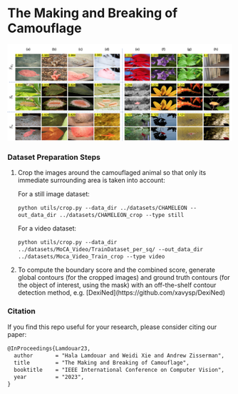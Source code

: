 # The Making and Breaking of Camouflage

<img src="asset/scores_all.png" width="600">

### Dataset Preparation Steps
<ol>
<li>Crop the images around the camouflaged animal so that only its immediate surrounding area is taken into account: 

For a still image dataset:
```
python utils/crop.py --data_dir ../datasets/CHAMELEON --out_data_dir ../datasets/CHAMELEON_crop --type still
```

For a video dataset:
```
python utils/crop.py --data_dir ../datasets/MoCA_Video/TrainDataset_per_sq/ --out_data_dir ../datasets/Moca_Video_Train_crop --type video
```
</li> 
<li> To compute the boundary score and the combined score, generate global contours (for the cropped images) and ground truth contours (for the object of interest, using the mask) with an off-the-shelf contour detection method, e.g. [DexiNed](https://github.com/xavysp/DexiNed)</li> 
</ol>

### Citation

If you find this repo useful for your research, please consider citing our paper: 

```
@InProceedings{Lamdouar23,
  author       = "Hala Lamdouar and Weidi Xie and Andrew Zisserman",
  title        = "The Making and Breaking of Camouflage",
  booktitle    = "IEEE International Conference on Computer Vision",
  year         = "2023",
}
```